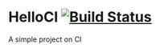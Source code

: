 # HelloCI [![Build Status](https://travis-ci.org/lincolnrocha/HelloCI.svg?branch=master)](https://travis-ci.org/lincolnrocha/HelloCI)
A simple project on CI
